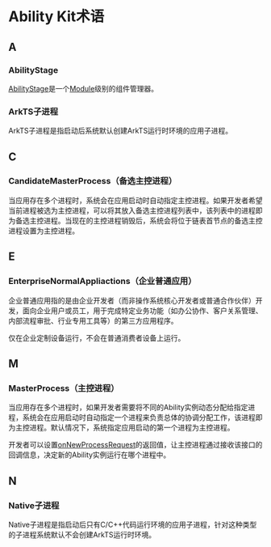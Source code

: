 # Ability Kit术语

<!--Kit: Ability Kit-->
<!--Subsystem: Ability-->
<!--Owner: @ccllee1-->
<!--Designer: @ccllee1-->
<!--Tester: @lixueqing513-->
<!--Adviser: @huipeizi-->

## A

### AbilityStage

[AbilityStage](../reference/apis-ability-kit/js-apis-app-ability-abilityStage.md)是一个[Module](../quick-start/application-package-overview.md#应用的多module设计机制)级别的组件管理器。

### ArkTS子进程

ArkTS子进程是指启动后系统默认创建ArkTS运行时环境的应用子进程。


## C

### CandidateMasterProcess（备选主控进程）

当应用存在多个进程时，系统会在应用启动时自动指定主控进程。如果开发者希望当前进程被选为主控进程，可以将其放入备选主控进程列表中，该列表中的进程即为备选主控进程。当现在的主控进程销毁后，系统会将位于链表首节点的备选主控进程设置为主控进程。

## E

### EnterpriseNormalAppliactions（企业普通应用）

企业普通应用指的是由企业开发者（而非操作系统核心开发者或普通合作伙伴）开发，面向企业用户或员工，用于完成特定业务功能（如办公协作、客户关系管理、内部流程审批、行业专用工具等）的第三方应用程序。

仅在企业定制设备运行，不会在普通消费者设备上运行。

## M

### MasterProcess（主控进程）

当应用存在多个进程时，如果开发者需要将不同的Ability实例动态分配给指定进程，系统会在应用启动时自动指定一个进程来负责总体的协调分配工作，该进程即为主控进程。默认情况下，系统指定应用启动的第一个进程为主控进程。

开发者可以设置[onNewProcessRequest](../reference/apis-ability-kit/js-apis-app-ability-abilityStage.md#onnewprocessrequest11)的返回值，让主控进程通过接收该接口的回调信息，决定新的Ability实例运行在哪个进程中。


## N

### Native子进程

Native子进程是指启动后只有C/C++代码运行环境的应用子进程，针对这种类型的子进程系统默认不会创建ArkTS运行时环境。